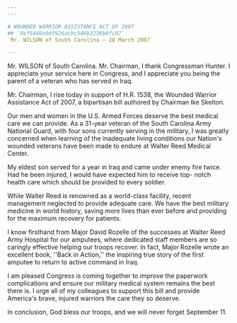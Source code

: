 ```yaml
---
---

# WOUNDED WARRIOR ASSISTANCE ACT OF 2007
## `0ef6446e9df926acbc546b3236b6fc87`
`Mr. WILSON of South Carolina — 28 March 2007`

---
```



Mr. WILSON of South Carolina. Mr. Chairman, I thank Congressman 
Hunter. I appreciate your service here in Congress, and I appreciate 
you being the parent of a veteran who has served in Iraq.

Mr. Chairman, I rise today in support of H.R. 1538, the Wounded 
Warrior Assistance Act of 2007, a bipartisan bill authored by Chairman 
Ike Skelton.

Our men and women in the U.S. Armed Forces deserve the best medical 
care we can provide. As a 31-year veteran of the South Carolina Army 
National Guard, with four sons currently serving in the military, I was 
greatly concerned when learning of the inadequate living conditions our 
Nation's wounded veterans have been made to endure at Walter Reed 
Medical Center.

My eldest son served for a year in Iraq and came under enemy fire 
twice. Had he been injured, I would have expected him to receive top-
notch health care which should be provided to every soldier.

While Walter Reed is renowned as a world-class facility, recent 
management neglected to provide adequate care. We have the best 
military medicine in world history, saving more lives than ever before 
and providing for the maximum recovery for patients.

I know firsthand from Major David Rozelle of the successes at Walter 
Reed Army Hospital for our amputees, where dedicated staff members are 
so caringly effective helping our troops recover. In fact, Major 
Rozelle wrote an excellent book, ''Back in Action,'' the inspiring true 
story of the first amputee to return to active command in Iraq.



I am pleased Congress is coming together to improve the paperwork 
complications and ensure our military medical system remains the best 
there is. I urge all of my colleagues to support this bill and provide 
America's brave, injured warriors the care they so deserve.

In conclusion, God bless our troops, and we will never forget 
September 11.